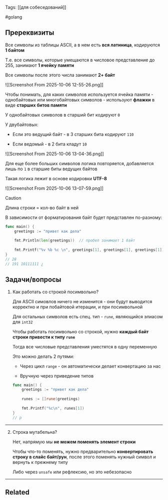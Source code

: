 Tags: [[для собеседований]]

#golang 



## Пререквизиты



Все символы из таблицы ASCII, а в нем есть **вся латиница**, кодируются **1 байтом**

Т.е. все символы, которые умещаются в числовое представление до 255, занимают **1 ячейку памяти**

Все символы после этого числа занимают **2+ байт**

![[Screenshot From 2025-10-06 12-55-26.png]]



Чтобы понимать, для каких символов используется ячейка памяти - однобайтовых или многобайтовых символов - используют **флажки** в виде **старших битов памяти**

У однобайтовых символов в старший бит кодируют `0`

У двубайтовых:

- Если это ведущий байт - в 3 старших бита кодируют `110`

- Если ведомый - в 2 бита кладут `10`

![[Screenshot From 2025-10-06 13-04-36.png]]



Для еще более больших символов логика повторяется, добавляется лишь по `1` в старшие биты ведущих байтов

Такая логика лежит в основе кодировки **UTF-8**

![[Screenshot From 2025-10-06 13-07-59.png]]



> [!caution] 
> Длина строки = кол-во байт в ней 



В зависимости от форматирования байт будет представлен по-разному:

```go
func main() {  
    greetings := "привет как дела"  
  
    fmt.Println(len(greetings))  // пробел занимает 1 байт
  
    fmt.Printf("%v %b %c \n", greetings[1], greetings[1], greetings[1])  
}
// 28
// 191 10111111 ¿ 
```



## Задачи/вопросы



1. Как работать со строкой посимвольно?

	Для ASCII симовлов ничего не изменится - они будут выводится корректно и при побайтовой итерации, и при посимвольной
	
	Для остальных символов есть спец. тип - `rune`, являющийся элиасом для `int32`
	
	
	
	Чтобы работать посимвольно со строкой, нужно **каждый байт строки привести к типу `rune`**
	
	Тогда все числовые представления уместятся в одну переменную
	
	Это можно делать 2 путями:
	
	- Через цикл `range` - он автоматически делает конвертацию за нас
	  
	- Вручную через приведение типов
	  
	  
	```go
	func main() {  
	    greetings := "привет как дела"  
	  
	    runes := []rune(greetings)  
	  
	    fmt.Printf("%c\n", runes[1])  
	}
	// р
	```


---


2. Строка мутабельна?

	Нет, напрямую мы **не можем поменять элемент строки**
	
	Чтобы что-то поменять, нужно предварительно **конвертировать строку в слайс байт/рун**, после этого поменять нужный символ и вернуть к прежнему типу
	
	Либо через `unsafe` или рефлексию, но это небезопасно


---


## Related


